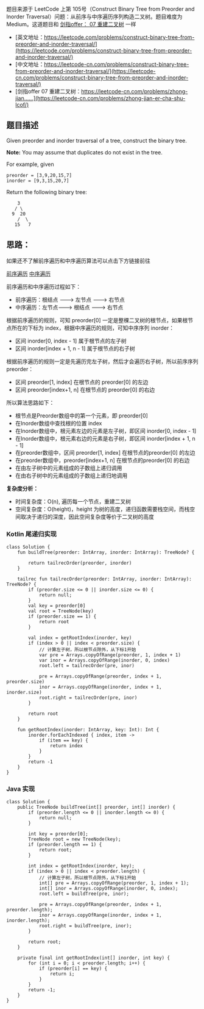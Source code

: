 题目来源于 LeetCode 上第 105号（Construct Binary Tree from Preorder and Inorder Traversal）问题：从前序与中序遍历序列构造二叉树。题目难度为 Medium。这道题目和 [剑指offer： 07 重建二叉树](https://leetcode-cn.com/problems/zhong-jian-er-cha-shu-lcof/) 一样

* [英文地址：https://leetcode.com/problems/construct-binary-tree-from-preorder-and-inorder-traversal/](https://leetcode.com/problems/construct-binary-tree-from-preorder-and-inorder-traversal/)
* [中文地址：https://leetcode-cn.com/problems/construct-binary-tree-from-preorder-and-inorder-traversal/](https://leetcode-cn.com/problems/construct-binary-tree-from-preorder-and-inorder-traversal/)
* [剑指offer 07 重建二叉树：https://leetcode-cn.com/problems/zhong-jian......](https://leetcode-cn.com/problems/zhong-jian-er-cha-shu-lcof/)

## 题目描述

Given preorder and inorder traversal of a tree, construct the binary tree.

**Note:**
You may assume that duplicates do not exist in the tree.

For example, given

```
preorder = [3,9,20,15,7]
inorder = [9,3,15,20,7]
```

Return the following binary tree:

```
    3
   / \
  9  20
    /  \
   15   7
```

## 思路：

如果还不了解前序遍历和中序遍历算法可以点击下方链接前往

[前序遍历](https://github.com/hi-dhl/Leetcode-Solutions-with-Java-And-Kotlin/blob/master/BinaryTree(%E4%BA%8C%E5%8F%89%E6%A0%91)/0xA01%20LeetCode%E4%BA%8C%E5%8F%89%E6%A0%91%EF%BC%9A%20%E5%89%8D%E5%BA%8F%E9%81%8D%E5%8E%86.md)
[中序遍历](https://github.com/hi-dhl/Leetcode-Solutions-with-Java-And-Kotlin/blob/master/BinaryTree(%E4%BA%8C%E5%8F%89%E6%A0%91)/0xA02%20LeetCode%E4%BA%8C%E5%8F%89%E6%A0%91%EF%BC%9A%E4%B8%AD%E5%BA%8F%E9%81%8D%E5%8E%86.md)

前序遍历和中序遍历过程如下：

* 前序遍历：根结点 ---> 左节点 ---> 右节点
* 中序遍历：左节点---> 根结点 ---> 右节点

根据前序遍历的规则，可知 preorder[0] 一定是整棵二叉树的根节点，如果根节点所在的下标为 index，根据中序遍历的规则，可知中序序列 inorder：

* 区间 inorder[0, index - 1] 属于根节点的左子树
* 区间 inorder[index + 1, n - 1] 属于根节点的右子树

根据前序遍历的规则一定是先遍历完左子树，然后才会遍历右子树，所以前序序列 preorder：

* 区间 preorder[1, index] 在根节点的 preorder[0] 的左边
* 区间 preorder[index+1, n] 在根节点的 preorder[0] 的右边

所以算法思路如下：

* 根节点是Preorder数组中的第一个元素，即 preorder[0]
* 在Inorder数组中查找根的位置 index
* 在Inorder数组中，根元素左边的元素是左子树，即区间 inorder[0, index - 1]
* 在Inorder数组中，根元素右边的元素是右子树，即区间 inorder[index + 1, n - 1]
* 在preorder数组中，区间 preorder[1, index] 在根节点的preorder[0] 的左边
* 在preorder数组中，preorder[index+1, n] 在根节点的preorder[0] 的右边
* 在由左子树中的元素组成的子数组上递归调用
* 在由右子树中的元素组成的子数组上递归地调用

**复杂度分析：**

* 时间复杂度：O(n), 遍历每一个节点，重建二叉树
* 空间复杂度：O(height)，height 为树的高度，递归函数需要栈空间，而栈空间取决于递归的深度，因此空间复杂度等价于二叉树的高度

### Kotlin 尾递归实现

```
class Solution {
    fun buildTree(preorder: IntArray, inorder: IntArray): TreeNode? {

        return tailrecOrder(preorder, inorder)
    }

    tailrec fun tailrecOrder(preorder: IntArray, inorder: IntArray): TreeNode? {
        if (preorder.size <= 0 || inorder.size <= 0) {
            return null;
        }
        val key = preorder[0]
        val root = TreeNode(key)
        if (preorder.size == 1) {
            return root
        }

        val index = getRootIndex(inorder, key)
        if (index > 0 || index < preorder.size) {
            // 计算左子树，所以根节点除外，从下标1开始
            var pre = Arrays.copyOfRange(preorder, 1, index + 1)
            var inor = Arrays.copyOfRange(inorder, 0, index)
            root.left = tailrecOrder(pre, inor)

            pre = Arrays.copyOfRange(preorder, index + 1, preorder.size)
            inor = Arrays.copyOfRange(inorder, index + 1, inorder.size)
            root.right = tailrecOrder(pre, inor)
        }

        return root
    }

    fun getRootIndex(inorder: IntArray, key: Int): Int {
        inorder.forEachIndexed { index, item ->
            if (item == key) {
                return index
            }
        }
        return -1
    }
}
```

### Java 实现

```
class Solution {
    public TreeNode buildTree(int[] preorder, int[] inorder) {
        if (preorder.length <= 0 || inorder.length <= 0) {
            return null;
        }

        int key = preorder[0];
        TreeNode root = new TreeNode(key);
        if (preorder.length == 1) {
            return root;
        }

        int index = getRootIndex(inorder, key);
        if (index > 0 || index < preorder.length) {
            // 计算左子树，所以根节点除外，从下标1开始
            int[] pre = Arrays.copyOfRange(preorder, 1, index + 1);
            int[] inor = Arrays.copyOfRange(inorder, 0, index);
            root.left = buildTree(pre, inor);
            
            pre = Arrays.copyOfRange(preorder, index + 1, preorder.length);
            inor = Arrays.copyOfRange(inorder, index + 1, inorder.length);
            root.right = buildTree(pre, inor);
        }

        return root;
    }

    private final int getRootIndex(int[] inorder, int key) {
        for (int i = 0; i < preorder.length; i++) {
            if (preorder[i] == key) {
                return i;
            }
        }
        return -1;
    }
}
```


